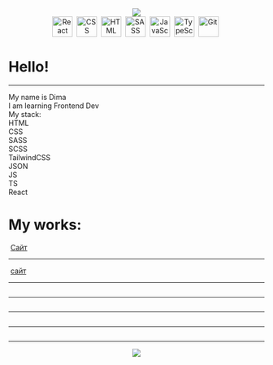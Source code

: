 <div align="center">
    <img src="https://capsule-render.vercel.app/api?type=waving&color=147&height=190&section=header&text=Dima%&desc=Frontend%20developer&animation=fadeIn&fontColor=fff&fontSize=60&fontAlign=20&fontAlignY=44&descSize=18&descAlign=10.5&descAlignY=17"/>
</div>
<div align="center">
    <a href="https://reactjs.org/">
        <img src="https://github.com/devicons/devicon/blob/master/icons/react/react-original.svg"
             title="React" alt="React"
             width="40" height="40"/></a>&nbsp;
<!--     <a href="https://redux.js.org/">
        <img src="https://github.com/devicons/devicon/blob/master/icons/redux/redux-original.svg"
             title="Redux" alt="Redux "
             width="40" height="40"/></a>&nbsp;        -->
    <a href="https://en.wikipedia.org/wiki/CSS">
        <img src="https://github.com/devicons/devicon/blob/master/icons/css3/css3-original.svg"
             title="CSS3" alt="CSS"
             width="40" height="40"/></a>&nbsp;
    <a href="https://en.wikipedia.org/wiki/HTML">
        <img src="https://github.com/devicons/devicon/blob/master/icons/html5/html5-original.svg"
             title="HTML5" alt="HTML"
             width="40" height="40"/></a>&nbsp;
    <a href="https://sass-lang.com/">
        <img src="https://github.com/devicons/devicon/blob/master/icons/sass/sass-original.svg"
             title="SASS" alt="SASS"
             width="40" height="40"/></a>&nbsp;         
    <a href="https://en.wikipedia.org/wiki/JavaScript">
        <img src="https://github.com/devicons/devicon/blob/master/icons/javascript/javascript-original.svg"
             title="JavaScript" alt="JavaScript"
             width="40" height="40"/></a>&nbsp;
    <a href="https://www.typescriptlang.org/">
        <img src="https://github.com/devicons/devicon/blob/master/icons/typescript/typescript-original.svg"
             title="TypeScript" alt="TypeScript"
             width="40" height="40"/></a>&nbsp;
    <a href="https://git-scm.com/">
        <img src="https://github.com/devicons/devicon/blob/master/icons/git/git-original.svg"
             title="Git" alt="Git"
             width="40" height="40"/></a>&nbsp;
    </div>
<h1>Hello!</h1>
<hr noshade>
<div align="centre">
My name is Dima<br>
I am learning Frontend Dev<br>
My stack:<br>
HTML<br>
CSS<br>
SASS<br>
SCSS<br>
TailwindCSS<br>
JSON<br>
JS<br>
TS<br>
React<br>
</div>
<div>
<h1>My works:</h1>
<div>
<img src="./Снимок веб-страницы_4-11-2022_21323_.jpeg" alt="">
<a href="https://ygamijs.github.io/Eat/">Сайт<a>
<hr noshade>
<img src="./Снимок веб-страницы_28-12-2022_182541_ygamijs.github.io.jpeg" alt="">
<a href="https://ygamijs.github.io/Prime-Car/">сайт</a>
<hr noshade>
<img src="./Снимок веб-страницы_5-11-2022_213539_.jpeg" alt="">
<hr noshade>
<img src="./Снимок веб-страницы_5-11-2022_204254_.jpeg" alt="">
<hr noshade>
<img src="./Снимок веб-страницы_26-9-2022_192350_.jpeg" alt="">
<hr noshade>
<img src="./Снимок веб-страницы_17-10-2022_75823_.jpeg" alt="">
<hr noshade>
<img src="./Снимок веб-страницы_16-9-2022_193841_.jpeg" alt="">
</div>
</div>
<div align="center">
<a href=mailto:filinigor@yandex.ru>
<img src="https://capsule-render.vercel.app/api?type=waving&color=147&height=120&section=footer&text=ready%20to%20cooperation&animation=fadeIn&fontColor=fff&fontSize=12&fontAlign=50&fontAlignY=80&descSize=20&descAlign=84&descAlignY=43"/>
    </a>
</div>

<!--
**YgamiJS/YgamiJS** is a ✨ _special_ ✨ repository because its `README.md` (this file) appears on your GitHub profile.

Here are some ideas to get you started:

- 🔭 I’m currently working on ...
- 🌱 I’m currently learning ...
- 👯 I’m looking to collaborate on ...
- 🤔 I’m looking for help with ...
- 💬 Ask me about ...
- 📫 How to reach me: ...
- 😄 Pronouns: ...
- ⚡ Fun fact: ...
-->
